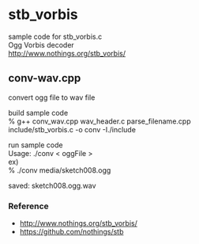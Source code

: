 stb_vorbis
===============

sample code for stb_vorbis.c <br/>
Ogg Vorbis decoder <br/>
http://www.nothings.org/stb_vorbis/

## conv-wav.cpp
convert ogg file to wav file <br/>

build sample code <br/>
% g++ conv_wav.cpp wav_header.c parse_filename.cpp  include/stb_vorbis.c -o conv  -I./include 

run sample code <br/>
Usage: ./conv \< oggFile \> <br/> 
ex) <br/>
% ./conv media/sketch008.ogg <br/>

saved: sketch008.ogg.wav <br/>

### Reference <br/>
- http://www.nothings.org/stb_vorbis/
- https://github.com/nothings/stb
